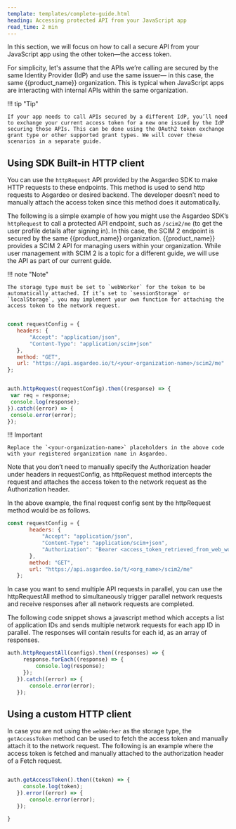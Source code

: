 ```yaml
---
template: templates/complete-guide.html
heading: Accessing protected API from your JavaScript app
read_time: 2 min
---
```


In this section, we will focus on how to call a secure API from your JavaScript app using the other token—the access token.

For simplicity, let's assume that the APIs we’re calling are secured by the same Identity Provider (IdP) and use the same issuer— in this case, the same {{product_name}} organization. This is typical when JavaScript apps are interacting with internal APIs within the same organization.

!!! tip "Tip"

    If your app needs to call APIs secured by a different IdP, you’ll need to exchange your current access token for a new one issued by the IdP securing those APIs. This can be done using the OAuth2 token exchange grant type or other supported grant types. We will cover these scenarios in a separate guide.

## Using SDK Built-in HTTP client

You can use the `httpRequest` API provided by the Asgardeo SDK to make HTTP requests to these endpoints. This method is used to send http requests to Asgardeo or desired backend. The developer doesn’t need to manually attach the access token since this method does it automatically. 

The following is a simple example of how you might use the Asgardeo SDK’s `httpRequest` to call a protected API endpoint, such as `/scim2/me` (to get the user profile details after signing in). In this case, the SCIM 2 endpoint is secured by the same {{product_name}} organization. {{product_name}} provides a SCIM 2 API for managing users within your organization. While user management with SCIM 2 is a topic for a different guide, we will use the API as part of our current guide.

!!! note "Note"

    The storage type must be set to `webWorker` for the token to be automatically attached. If it’s set to `sessionStorage` or `localStorage`, you may implement your own function for attaching the access token to the network request. 

```javascript

const requestConfig = {
   headers: {
       "Accept": "application/json",
       "Content-Type": "application/scim+json"
   },
   method: "GET",
   url: "https://api.asgardeo.io/t/<your-organization-name>/scim2/me"
};


auth.httpRequest(requestConfig).then((response) => {
 var req = response;
 console.log(response);
}).catch((error) => {
 console.error(error);
});


```

!!! Important

    Replace the `<your-organization-name>` placeholders in the above code with your registered organization name in Asgardeo. 

Note that you don’t need to manually specify the Authorization header under headers in requestConfig, as httpRequest method intercepts the request and attaches the access token to the network request as the Authorization header.

In the above example, the final request config sent by the httpRequest method would be as follows.

```javascript hl_lines="5"
const requestConfig = {
       headers: {
           "Accept": "application/json",
           "Content-Type": "application/scim+json",
           "Authorization": "Bearer <access_token_retrieved_from_web_worker>"
       },
       method: "GET",
       url: "https://api.asgardeo.io/t/<org_name>/scim2/me"
   };


```

In case you want to send multiple API requests in parallel, you can use the httpRequestAll method to simultaneously trigger parallel network requests and receive responses after all network requests are completed.

The following code snippet shows a javascript method which accepts a list of application IDs and sends multiple network requests for each app ID in parallel. The responses will contain results for each id, as an array of responses.

```javascript
auth.httpRequestAll(configs).then((responses) => {
     response.forEach((response) => {
         console.log(response);
     });
   }).catch((error) => {
       console.error(error);
   });


```

## Using a custom HTTP client

In case you are not using the `webWorker` as the storage type, the `getAccessToken` method can be used to fetch the access token and manually attach it to the network request. The following is an example where the access token is fetched and manually attached to the authorization header of a Fetch request.

```javascript

auth.getAccessToken().then((token) => {
     console.log(token);
   }).error((error) => {
       console.error(error);
   });

}
```
